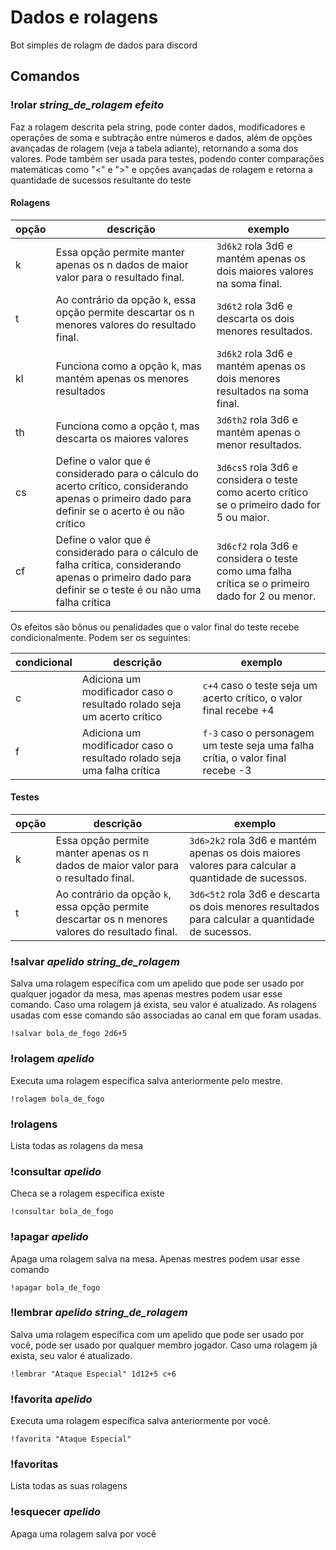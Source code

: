 # Dados e rolagens

Bot simples de rolagm de dados para discord

## Comandos

### !rolar *string_de_rolagem* *efeito*
Faz a rolagem descrita pela string, pode conter dados, modificadores e operações de soma e subtração entre números e dados, além de opções avançadas de rolagem (veja a tabela adiante), retornando a soma dos valores.
Pode também ser usada para testes, podendo conter comparações matemáticas como "<" e ">" e opções avançadas de rolagem e retorna a quantidade de sucessos resultante do teste

#### Rolagens
opção|descrição|exemplo
--|--|--
k|Essa opção permite manter apenas os n dados de maior valor para o resultado final. |`3d6k2` rola 3d6 e mantém apenas os dois maiores valores na soma final.
t|Ao contrário da opção `k`, essa opção permite descartar os n menores valores do resultado final.|`3d6t2` rola 3d6 e descarta os dois menores resultados.
kl|Funciona como a opção k, mas mantém apenas os menores resultados|`3d6k2` rola 3d6 e mantém apenas os dois menores resultados na soma final.
th|Funciona como a opção t, mas descarta os maiores valores|`3d6th2` rola 3d6 e mantém apenas o menor resultados.
cs|Define o valor  que é considerado para o cálculo do acerto crítico, considerando apenas o primeiro dado para definir se o acerto é ou não crítico|`3d6cs5` rola 3d6 e considera o teste como acerto crítico se o primeiro dado for 5 ou maior.
cf|Define o valor que é considerado para o cálculo de falha crítica, considerando apenas o primeiro dado para definir se o teste é ou não uma falha crítica|`3d6cf2` rola 3d6 e considera o teste como uma falha crítica se o primeiro dado for 2 ou menor.

Os efeitos são bônus ou penalidades que o valor final do teste recebe condicionalmente. Podem ser os seguintes:

condicional|descrição|exemplo
--|--|--
c|Adiciona um modificador caso o resultado rolado seja um acerto crítico | `c+4` caso o teste seja  um acerto crítico, o valor final recebe +4
f|Adiciona um modificador caso o resultado rolado seja uma falha crítica | `f-3` caso o personagem um teste seja uma falha crítia, o valor final recebe -3

#### Testes
opção|descrição|exemplo
--|--|--
k|Essa opção permite manter apenas os n dados de maior valor para o resultado final. |`3d6>2k2` rola 3d6 e mantém apenas os dois maiores valores para calcular a quantidade de sucessos.
t|Ao contrário da opção `k`, essa opção permite descartar os n menores valores do resultado final.|`3d6<5t2` rola 3d6 e descarta os dois menores resultados para calcular a quantidade de sucessos.

### !salvar *apelido* *string_de_rolagem*

Salva uma rolagem específica com um apelido que pode ser usado por qualquer jogador da mesa, mas apenas mestres podem usar esse comando. Caso uma rolagem já exista, seu valor é atualizado.
As rolagens usadas com esse comando são associadas ao canal em que foram usadas.

`!salvar bola_de_fogo 2d6+5`

### !rolagem *apelido*

Executa uma rolagem específica salva anteriormente pelo mestre.

`!rolagem bola_de_fogo`

### !rolagens

Lista todas as rolagens da mesa

### !consultar *apelido*

Checa se a rolagem específica existe

`!consultar bola_de_fogo`

### !apagar *apelido*

Apaga uma rolagem salva na mesa. Apenas mestres podem usar esse comando

`!apagar bola_de_fogo`

### !lembrar *apelido* *string_de_rolagem*

Salva uma rolagem específica com um apelido que pode ser usado por você, pode ser usado por qualquer membro jogador. Caso uma rolagem já exista, seu valor é atualizado.

`!lembrar "Ataque Especial" 1d12+5 c+6`

### !favorita *apelido*

Executa uma rolagem específica salva anteriormente por você.

`!favorita "Ataque Especial"`
### !favoritas

Lista todas as suas rolagens

### !esquecer *apelido*

Apaga uma rolagem salva por você